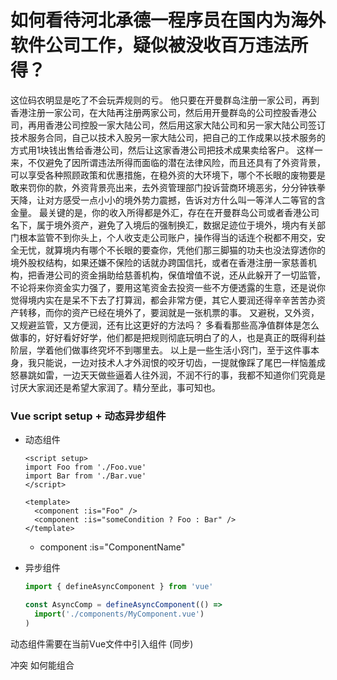 # 如何看待河北承德一程序员在国内为海外软件公司工作，疑似被没收百万违法所得？

这位码农明显是吃了不会玩弄规则的亏。
他只要在开曼群岛注册一家公司，再到香港注册一家公司，在大陆再注册两家公司，然后用开曼群岛的公司控股香港公司，再用香港公司控股一家大陆公司，然后用这家大陆公司和另一家大陆公司签订技术服务合同，自己以技术入股另一家大陆公司，把自己的工作成果以技术服务的方式用1块钱出售给香港公司，然后让这家香港公司把技术成果卖给客户。
这样一来，不仅避免了因所谓违法所得而面临的潜在法律风险，而且还具有了外资背景，可以享受各种照顾政策和优惠措施，在稳外资的大环境下，哪个不长眼的废物要是敢来罚你的款，外资背景亮出来，去外资管理部门投诉营商环境恶劣，分分钟铁拳天降，让对方感受一点小小的境外势力震撼，告诉对方什么叫一等洋人二等官的含金量。
最关键的是，你的收入所得都是外汇，存在在开曼群岛公司或者香港公司名下，属于境外资产，避免了入境后的强制换汇，数据足迹位于境外，境内有关部门根本监管不到你头上，个人收支走公司账户，操作得当的话连个税都不用交，安全无忧，就算境内有哪个不长眼的要查你，凭他们那三脚猫的功夫也没法穿透你的境外股权结构，如果还嫌不保险的话就办跨国信托，或者在香港注册一家慈善机构，把香港公司的资金捐助给慈善机构，保值增值不说，还从此躲开了一切监管，不论将来你资金实力强了，要用这笔资金去投资一些不方便透露的生意，还是说你觉得境内实在是呆不下去了打算润，都会非常方便，其它人要润还得辛辛苦苦办资产转移，而你的资产已经在境外了，要润就是一张机票的事。
又避税，又外资，又规避监管，又方便润，还有比这更好的方法吗？
多看看那些高净值群体是怎么做事的，好好看好好学，他们都是把规则彻底玩明白了的人，也是真正的既得利益阶层，学着他们做事终究坏不到哪里去。
以上是一些生活小窍门，至于这件事本身，我只能说，一边对技术人才外润恨的咬牙切齿，一提就像踩了尾巴一样恼羞成怒暴跳如雷，一边天天做些逼着人往外润，不润不行的事，我都不知道你们究竟是讨厌大家润还是希望大家润了。精分至此，事可知也。



### Vue script setup + 动态异步组件

- 动态组件

  ```vue
  <script setup>
  import Foo from './Foo.vue'
  import Bar from './Bar.vue'
  </script>
  
  <template>
    <component :is="Foo" />
    <component :is="someCondition ? Foo : Bar" />
  </template>
  ```

  - component :is="ComponentName"

- 异步组件

  ```ts
  import { defineAsyncComponent } from 'vue'
  
  const AsyncComp = defineAsyncComponent(() =>
    import('./components/MyComponent.vue')
  )
  ```

动态组件需要在当前Vue文件中引入组件 (同步)

冲突 如何能组合